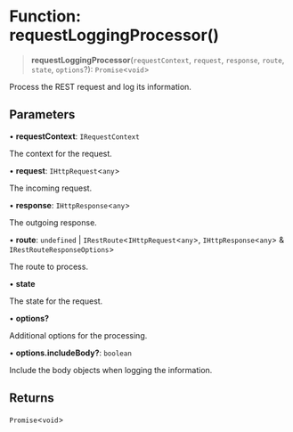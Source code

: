 # Function: requestLoggingProcessor()

> **requestLoggingProcessor**(`requestContext`, `request`, `response`, `route`, `state`, `options`?): `Promise`\<`void`\>

Process the REST request and log its information.

## Parameters

• **requestContext**: `IRequestContext`

The context for the request.

• **request**: `IHttpRequest`\<`any`\>

The incoming request.

• **response**: `IHttpResponse`\<`any`\>

The outgoing response.

• **route**: `undefined` \| `IRestRoute`\<`IHttpRequest`\<`any`\>, `IHttpResponse`\<`any`\> & `IRestRouteResponseOptions`\>

The route to process.

• **state**

The state for the request.

• **options?**

Additional options for the processing.

• **options.includeBody?**: `boolean`

Include the body objects when logging the information.

## Returns

`Promise`\<`void`\>
